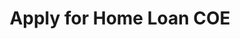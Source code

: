 ---
href: /housing-assistance/home-loans/how-to-apply/
title: Apply for Home Loan COE
order: 5
spoke: Get Records
---